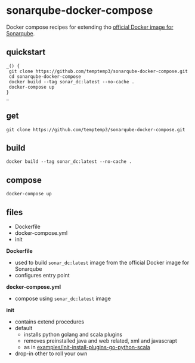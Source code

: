 # sonarqube-docker-compose

Docker compose recipes for extending tho [official Docker image for Sonarqube](https://github.com/SonarSource/docker-sonarqube).

## quickstart

```
_() {
 git clone https://github.com/temptemp3/sonarqube-docker-compose.git
 cd sonarqube-docker-compose
 docker build --tag sonar_dc:latest --no-cache .
 docker-compose up
}
_
```

## get

```
git clone https://github.com/temptemp3/sonarqube-docker-compose.git
```

## build

```
docker build --tag sonar_dc:latest --no-cache .
```

## compose

```
docker-compose up
```

## files 

- Dockerfile
- docker-compose.yml
- init

**Dockerfile**

- used to build `sonar_dc:latest` image from the official Docker image for Sonarqube
- configures entry point

**docker-compose.yml**

- compose using `sonar_dc:latest` image 

**init**

- contains extend procedures
- default
  + installs python golang and scala plugins
  + removes preinstalled java and web related, xml and javascrapt
  + as in [examples/init-install-plugins-go-python-scala](https://github.com/temptemp3/sonarqube-docker-compose/blob/master/examples/init-install-plugins-go-python-scala)
- drop-in other to roll your own
